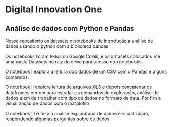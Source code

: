 # Digital Innovation One

## Análise de dados com Python e Pandas

Nesse repositório os datasets e notebooks de introdução a análise de dados usando o python com a biblioteca pandas.

Os notebooks foram feitos no Google Colab, e os datasets colocados me uma pasta Datasets no raiz do drive para acesso nos notebooks.

O notebook I explora a leitura dos dados de um CSV com o Pandas e alguns comandos.

O notebook II explora leitura de arquivos XLS e depois concatenar os dataframes em um para estudar os comandos de exploração, análise de dados além de trabalhar com tipo de dados no formato de data. Por fim a visualização de dados com o matplotlib

O notebook III é feita a análise exploratória de dados e visualização, respondendo algumas perguntas sobre os dados.